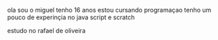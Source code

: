 ola sou o miguel
tenho 16 anos 
estou cursando programaçao
tenho um pouco de experinçia no java script e scratch

estudo no rafael de oliveira
